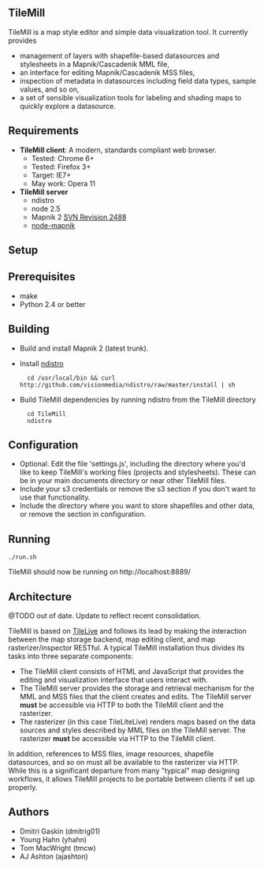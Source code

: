 TileMill
--------
TileMill is a map style editor and simple data visualization tool. It currently
provides

- management of layers with shapefile-based datasources and stylesheets in a
Mapnik/Cascadenik MML file,
- an interface for editing Mapnik/Cascadenik MSS files,
- inspection of metadata in datasources including field data types, sample
values, and so on,
- a set of sensible visualization tools for labeling and shading maps to quickly
explore a datasource.

Requirements
------------
* **TileMill client**: A modern, standards compliant web browser.
  * Tested: Chrome 6+
  * Tested: Firefox 3+
  * Target: IE7+
  * May work: Opera 11
* **TileMill server**
  * ndistro
  * node 2.5
  * Mapnik 2 [SVN Revision 2488](http://svn.mapnik.org/trunk)
  * [node-mapnik](https://github.com/mapnik/node-mapnik)

Setup
-----

## Prerequisites

- make
- Python 2.4 or better

## Building

* Build and install Mapnik 2 (latest trunk).
* Install [ndistro](https://github.com/visionmedia/ndistro)

        cd /usr/local/bin && curl http://github.com/visionmedia/ndistro/raw/master/install | sh

* Build TileMill dependencies by running ndistro from the TileMill directory

        cd TileMill
        ndistro

## Configuration

* Optional. Edit the file 'settings.js', including the directory where you'd
  like to keep TileMill's working files (projects and stylesheets). These can
  be in your main documents directory or near other TileMill files.
* Include your s3 credentials or remove the s3 section if you don't want to use
  that functionality.
* Include the directory where you want to store shapefiles and other data, or
  remove the section in configuration.

## Running

    ./run.sh

TileMill should now be running on http://localhost:8889/

Architecture
------------
@TODO out of date. Update to reflect recent consolidation.

TileMill is based on [TileLive](http://github.com/developmentseed/TileLive) and
follows its lead by making the interaction between the map storage backend, map
editing client, and map rasterizer/inspector RESTful. A typical TileMill
installation thus divides its tasks into three separate components:

- The TileMill client consists of HTML and JavaScript that provides the editing
and visualization interface that users interact with.
- The TileMill server provides the storage and retrieval mechanism for the MML
and MSS files that the client creates and edits. The TileMill server **must** be
accessible via HTTP to both the TileMill client and the rasterizer.
- The rasterizer (in this case TileLiteLive) renders maps based on the data
sources and styles described by MML files on the TileMill server. The rasterizer
**must** be accessible via HTTP to the TileMill client.

In addition, references to MSS files, image resources, shapefile datasources,
and so on must all be available to the rasterizer via HTTP. While this is a
significant departure from many "typical" map designing workflows, it allows
TileMill projects to be portable between clients if set up properly.

Authors
-------
- Dmitri Gaskin (dmitrig01)
- Young Hahn (yhahn)
- Tom MacWright (tmcw)
- AJ Ashton (ajashton)
